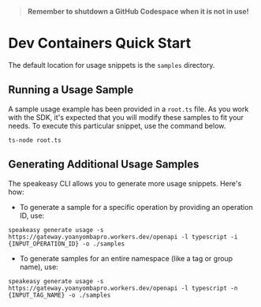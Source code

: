 
> **Remember to shutdown a GitHub Codespace when it is not in use!**

# Dev Containers Quick Start

The default location for usage snippets is the `samples` directory.

## Running a Usage Sample

A sample usage example has been provided in a `root.ts` file. As you work with the SDK, it's expected that you will modify these samples to fit your needs. To execute this particular snippet, use the command below.

```
ts-node root.ts
```

## Generating Additional Usage Samples

The speakeasy CLI allows you to generate more usage snippets. Here's how:

- To generate a sample for a specific operation by providing an operation ID, use:

```
speakeasy generate usage -s https://gateway.yoanyombapro.workers.dev/openapi -l typescript -i {INPUT_OPERATION_ID} -o ./samples
```

- To generate samples for an entire namespace (like a tag or group name), use:

```
speakeasy generate usage -s https://gateway.yoanyombapro.workers.dev/openapi -l typescript -n {INPUT_TAG_NAME} -o ./samples
```
